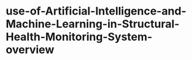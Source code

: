 # use-of-Artificial-Intelligence-and-Machine-Learning-in-Structural-Health-Monitoring-System-overview